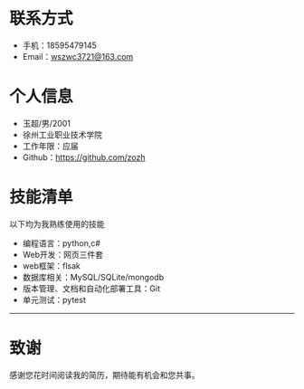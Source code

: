 
# 联系方式


- 手机：18595479145
- Email：wszwc3721@163.com

# 个人信息

 - 玉超/男/2001
 - 徐州工业职业技术学院
 - 工作年限：应届
 - Github：https://github.com/zozh
  
    
# 技能清单

以下均为我熟练使用的技能

- 编程语言：python,c#
- Web开发：网页三件套
- web框架：flsak
- 数据库相关：MySQL/SQLite/mongodb
- 版本管理、文档和自动化部署工具：Git
- 单元测试：pytest
      
---      
# 致谢
感谢您花时间阅读我的简历，期待能有机会和您共事。
      
